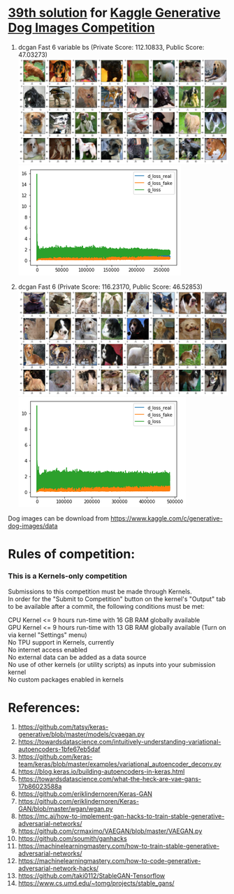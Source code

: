 
# [39th solution](https://www.kaggle.com/c/generative-dog-images/leaderboard) for [Kaggle Generative Dog Images Competition](https://www.kaggle.com/c/generative-dog-images)

1. dcgan Fast 6 variable bs (Private Score: 112.10833, Public Score: 47.03273) 
<img src=https://github.com/skyap/DOG-GAN/blob/master/images/47_dogs.png><br>
<img src=https://github.com/skyap/DOG-GAN/blob/master/images/47_history.png><br>


2. dcgan Fast 6 (Private Score: 116.23170, Public Score: 46.52853)
<img src=https://github.com/skyap/DOG-GAN/blob/master/images/46_dogs.png><br>
<img src=https://github.com/skyap/DOG-GAN/blob/master/images/46_history.png><br>

Dog images can be download from https://www.kaggle.com/c/generative-dog-images/data

# Rules of competition:
### This is a Kernels-only competition
Submissions to this competition must be made through Kernels.   
In order for the "Submit to Competition" button on the kernel's "Output" tab to be available after a commit, the following conditions must be met:  

CPU Kernel <= 9 hours run-time with 16 GB RAM globally available  
GPU Kernel <= 9 hours run-time with 13 GB RAM globally available (Turn on via kernel "Settings" menu)  
No TPU support in Kernels, currently  
No internet access enabled  
No external data can be added as a data source  
No use of other kernels (or utility scripts) as inputs into your submission kernel  
No custom packages enabled in kernels  

# References:
1. https://github.com/tatsy/keras-generative/blob/master/models/cvaegan.py
2. https://towardsdatascience.com/intuitively-understanding-variational-autoencoders-1bfe67eb5daf
3. https://github.com/keras-team/keras/blob/master/examples/variational_autoencoder_deconv.py
4. https://blog.keras.io/building-autoencoders-in-keras.html
5. https://towardsdatascience.com/what-the-heck-are-vae-gans-17b86023588a
6. https://github.com/eriklindernoren/Keras-GAN
7. https://github.com/eriklindernoren/Keras-GAN/blob/master/wgan/wgan.py
8. https://mc.ai/how-to-implement-gan-hacks-to-train-stable-generative-adversarial-networks/
9. https://github.com/crmaximo/VAEGAN/blob/master/VAEGAN.py
10. https://github.com/soumith/ganhacks
11. https://machinelearningmastery.com/how-to-train-stable-generative-adversarial-networks/
12. https://machinelearningmastery.com/how-to-code-generative-adversarial-network-hacks/
13. https://github.com/taki0112/StableGAN-Tensorflow
14. https://www.cs.umd.edu/~tomg/projects/stable_gans/










